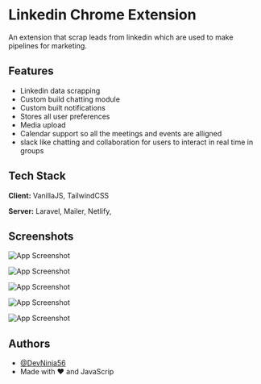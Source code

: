 
# Linkedin Chrome Extension

An extension that scrap leads from linkedin which are used to make pipelines for marketing.




## Features

- Linkedin data scrapping
- Custom build chatting module
- Custom built notifications
- Stores all user preferences 
- Media upload
- Calendar support so all the meetings and events are alligned
- slack like chatting and collaboration for users to interact in real time in groups


## Tech Stack

**Client:** VanillaJS, TailwindCSS

**Server:** Laravel, Mailer, Netlify, 


## Screenshots

![App Screenshot](https://user-images.githubusercontent.com/97098423/205979316-ef1d23eb-9277-4337-b25f-9d2b9bb75845.png)

![App Screenshot](https://user-images.githubusercontent.com/97098423/205979350-495f367a-8054-44d1-99c3-582006aa4253.png)

![App Screenshot](https://user-images.githubusercontent.com/97098423/205979358-a024e2d7-6eef-4818-b31f-3602ec56339c.png)

![App Screenshot](https://user-images.githubusercontent.com/97098423/205979362-b0e58a36-5a09-492e-bfea-a34e15b6168f.png)

![App Screenshot](https://user-images.githubusercontent.com/97098423/205979368-6b45a3bc-61f2-4278-bcc0-d4d3da39b269.png)


## Authors

- [@DevNinja56](https://github.com/DevNinja56)
- Made with ❤️ and JavaScrip
